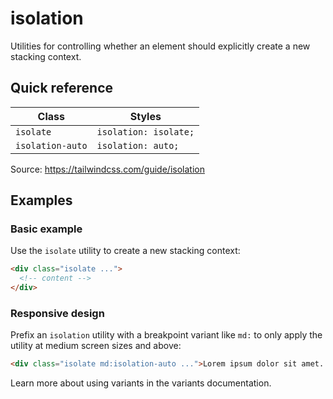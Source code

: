 # isolation

Utilities for controlling whether an element should explicitly create a new stacking context.

## Quick reference

| Class            | Styles                |
|------------------|-----------------------|
| `isolate`        | `isolation: isolate;` |
| `isolation-auto` | `isolation: auto;`    |

Source: https://tailwindcss.com/guide/isolation

## Examples

### Basic example

Use the `isolate` utility to create a new stacking context:

```html
<div class="isolate ...">
  <!-- content -->
</div>
```

### Responsive design

Prefix an `isolation` utility with a breakpoint variant like `md:` to only apply the utility at medium screen sizes and above:

```html
<div class="isolate md:isolation-auto ...">Lorem ipsum dolor sit amet...</div>
```

Learn more about using variants in the variants documentation.
